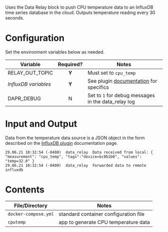 Uses the Data Relay block to push CPU temperature data to an InfluxDB time series database in the cloud. Outputs temperature reading every 30 seconds.

# Configuration
Set the environment variables below as needed.

| Variable | Required? | Notes |
| -------- | :-------: | ----- |
| RELAY_OUT_TOPIC | **Y** | Must set to `cpu_temp` |
| *InfluxDB variables* | **Y** | See plugin [documentation](https://stupefied-johnson-ee1062.netlify.app/docs/influx-db) for specifics |
| DAPR_DEBUG | N | Set to `1` for debug messages in the data_relay log |


# Input and Output
Data from the temperature data source is a JSON object in the form described on the [InfluxDB plugin](https://stupefied-johnson-ee1062.netlify.app/docs/influxdb) documentation page.

```
29.06.21 10:32:54 (-0400)  data_relay  Data received from local: { "measurement": "cpu_temp", "tags":"device=bc8b1b0", "values": "temp=32.0" }
29.06.21 10:32:54 (-0400)  data_relay  Forwarded data to remote influxdb
```

# Contents

| File/Directory | Notes |
| -------------- | ----- |
| `docker-compose.yml` | standard container configuration file |
| `cputemp` | app to generate CPU temperature data |



